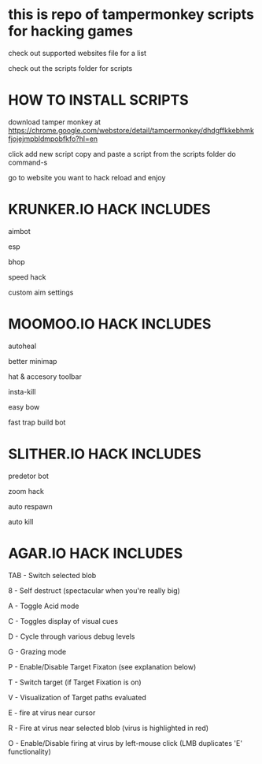 # this is repo of tampermonkey scripts for hacking games
check out supported websites file for a list

check out the scripts folder for scripts
# HOW TO INSTALL SCRIPTS

download tamper monkey at https://chrome.google.com/webstore/detail/tampermonkey/dhdgffkkebhmkfjojejmpbldmpobfkfo?hl=en

click add new script copy and paste a script from the scripts folder do command-s

 go to website you want to hack reload and enjoy
# KRUNKER.IO HACK INCLUDES

aimbot

esp

bhop

speed hack

custom aim settings

# MOOMOO.IO HACK INCLUDES

autoheal

better minimap

hat & accesory toolbar

insta-kill

easy bow

fast trap build bot

# SLITHER.IO HACK INCLUDES

predetor bot

zoom hack 

auto respawn

auto kill
# AGAR.IO HACK INCLUDES

TAB - Switch selected blob

8 - Self destruct (spectacular when you're really big)

A - Toggle Acid mode

C - Toggles display of visual cues

D - Cycle through various debug levels

G - Grazing mode

P - Enable/Disable Target Fixaton (see explanation below)

T - Switch target (if Target Fixation is on)

V - Visualization of Target paths evaluated

E - fire at virus near cursor

R - Fire at virus near selected blob (virus is highlighted in red)

O - Enable/Disable firing at virus by left-mouse click (LMB duplicates 'E' functionality)



